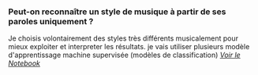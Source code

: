 
### Peut-on reconnaître un style de musique à partir de ses paroles uniquement ?

Je choisis volontairement des styles très différents musicalement pour mieux exploiter et interpreter les résultats.
je vais utiliser plusieurs modèle d'apprentissage machine supervisée (modèles de classification)
*[Voir le Notebook](https://github.com/Jaguar16/LyricsTool/blob/main/lyrics_tool.ipynb)*
